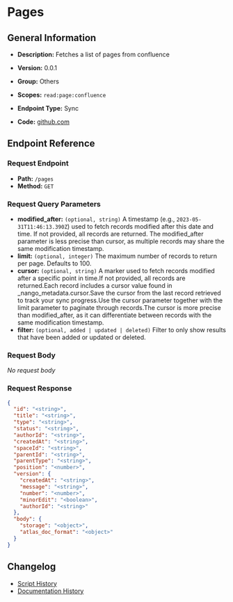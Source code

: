 # Pages

## General Information

- **Description:** Fetches a list of pages from confluence

- **Version:** 0.0.1
- **Group:** Others
- **Scopes:** `read:page:confluence`
- **Endpoint Type:** Sync
- **Code:** [github.com](https://github.com/NangoHQ/integration-templates/tree/main/integrations/confluence/syncs/pages.ts)


## Endpoint Reference

### Request Endpoint

- **Path:** `/pages`
- **Method:** `GET`

### Request Query Parameters

- **modified_after:** `(optional, string)` A timestamp (e.g., `2023-05-31T11:46:13.390Z`) used to fetch records modified after this date and time. If not provided, all records are returned. The modified_after parameter is less precise than cursor, as multiple records may share the same modification timestamp.
- **limit:** `(optional, integer)` The maximum number of records to return per page. Defaults to 100.
- **cursor:** `(optional, string)` A marker used to fetch records modified after a specific point in time.If not provided, all records are returned.Each record includes a cursor value found in _nango_metadata.cursor.Save the cursor from the last record retrieved to track your sync progress.Use the cursor parameter together with the limit parameter to paginate through records.The cursor is more precise than modified_after, as it can differentiate between records with the same modification timestamp.
- **filter:** `(optional, added | updated | deleted)` Filter to only show results that have been added or updated or deleted.

### Request Body

_No request body_

### Request Response

```json
{
  "id": "<string>",
  "title": "<string>",
  "type": "<string>",
  "status": "<string>",
  "authorId": "<string>",
  "createdAt": "<string>",
  "spaceId": "<string>",
  "parentId": "<string>",
  "parentType": "<string>",
  "position": "<number>",
  "version": {
    "createdAt": "<string>",
    "message": "<string>",
    "number": "<number>",
    "minorEdit": "<boolean>",
    "authorId": "<string>"
  },
  "body": {
    "storage": "<object>",
    "atlas_doc_format": "<object>"
  }
}
```

## Changelog

- [Script History](https://github.com/NangoHQ/integration-templates/commits/main/integrations/confluence/syncs/pages.ts)
- [Documentation History](https://github.com/NangoHQ/integration-templates/commits/main/integrations/confluence/syncs/pages.md)

<!-- END  GENERATED CONTENT -->

